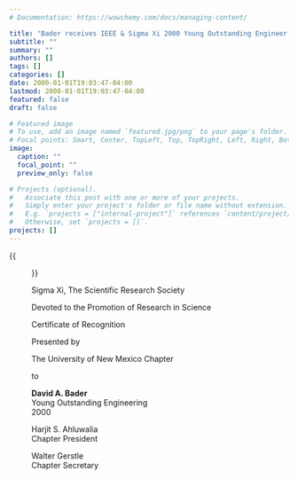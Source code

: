 ```yaml
---
# Documentation: https://wowchemy.com/docs/managing-content/

title: "Bader receives IEEE & Sigma Xi 2000 Young Outstanding Engineer Award"
subtitle: ""
summary: ""
authors: []
tags: []
categories: []
date: 2000-01-01T19:03:47-04:00
lastmod: 2000-01-01T19:03:47-04:00
featured: false
draft: false

# Featured image
# To use, add an image named `featured.jpg/png` to your page's folder.
# Focal points: Smart, Center, TopLeft, Top, TopRight, Left, Right, BottomLeft, Bottom, BottomRight.
image:
  caption: ""
  focal_point: ""
  preview_only: false

# Projects (optional).
#   Associate this post with one or more of your projects.
#   Simply enter your project's folder or file name without extension.
#   E.g. `projects = ["internal-project"]` references `content/project/deep-learning/index.md`.
#   Otherwise, set `projects = []`.
projects: []
---
```


{{<figure src="certificate.jpg">}}

Sigma Xi, The Scientific Research Society

Devoted to the Promotion of Research in Science

Certificate of Recognition

Presented by

The University of New Mexico Chapter

to

**David A. Bader**  
Young Outstanding Engineering  
2000

Harjit S. Ahluwalia  
Chapter President

Walter Gerstle  
Chapter Secretary
